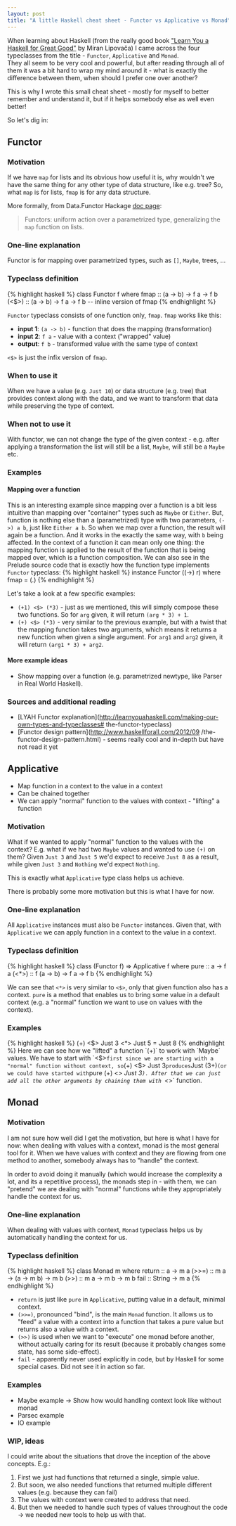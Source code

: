 ```yaml
---
layout: post
title: "A little Haskell cheat sheet - Functor vs Applicative vs Monad"
---
```


When learning about Haskell (from the really good book
["Learn You a Haskell for Great Good"](http://learnyouahaskell.com/)
by Miran Lipovača) I came across the four typeclasses from the title - `Functor`,
`Applicative` and `Monad`.  
They all seem to be very cool and powerful, but after reading through
all of them it was a bit hard to wrap my mind around it - what is exactly the difference between
them, when should I prefer one over another?

This is why I wrote this small cheat sheet - mostly for myself to better remember and understand it,
but if it helps somebody else as well even better!

So let's dig in:

## Functor

### Motivation
If we have `map` for lists and its obvious how useful it is,
why wouldn't we have the same thing for any other type of data structure, like e.g. tree?
So, what `map` is for lists, `fmap` is for any data structure.

More formally, from Data.Functor Hackage
[doc page](http://hackage.haskell.org/package/base-4.12.0.0/docs/Data-Functor.html):

> Functors: uniform action over a parametrized type, generalizing the `map` function on lists.

### One-line explanation
Functor is for mapping over parametrized types, such as `[]`, `Maybe`, trees, ...

### Typeclass definition
{% highlight haskell %}
class Functor f where
    fmap :: (a -> b) -> f a -> f b
    (<$>) :: (a -> b) -> f a -> f b -- inline version of fmap
{% endhighlight %}

`Functor` typeclass consists of one function only, `fmap`. `fmap` works like this:

* **input 1**: `(a -> b)` - function that does the mapping (transformation)
* **input 2**: `f a` - value with a context ("wrapped" value)
* **output**: `f b` - transformed value with the same type of context

`<$>` is just the infix version of `fmap`.

### When to use it
When we have a value (e.g. `Just 10`) or data 
structure (e.g. tree) that provides context along with the data, and we want to transform that
data while preserving the type of context.

### When not to use it
With functor, we can not change the type of the given context - e.g. after applying
a transformation the list will still be a list, `Maybe`, will still be a `Maybe` etc.

### Examples

#### Mapping over a function
This is an interesting example since mapping over a function is a bit less intuitive than mapping
over "container" types such as `Maybe` or `Either`.
But, function is nothing else than a (parametrized) type with two parameters, `(->) a b`, just
like `Either a b`. So when we map over a function, the result will again be a function. And it works in the exactly the same way, with `b` being affected. In the context
of a function it can mean only one thing: the mapping function is applied to the result of the
function that is being mapped over, which is a function composition. We can also see in the Prelude source code that is
exactly how the function type implements `Functor` typeclass:
{% highlight haskell %}
instance Functor ((->) r) where
    fmap = (.)
{% endhighlight %}

Let's take a look at a few specific examples:
* `(+1) <$> (*3)` - just as we mentioned, this will simply compose these two functions. So for `arg` given, it will return
`(arg * 3) + 1`.
* `(+) <$> (*3)` - very similar to the previous example, but with a twist that the mapping function takes two arguments, which means it returns a new function when given a single argument.
For `arg1` and `arg2` given, it will return `(arg1 * 3) + arg2`.

#### More example ideas
* Show mapping over a function (e.g. parametrized newtype, like Parser in Real World Haskell).

### Sources and additional reading
* [LYAH Functor explanation](http://learnyouahaskell.com/making-our-own-types-and-typeclasses#
the-functor-typeclass)
* [Functor design pattern](http://www.haskellforall.com/2012/09
/the-functor-design-pattern.html) - seems really cool and in-depth but have not read it yet


## Applicative

* Map function in a context to the value in a context
* Can be chained together
* We can apply "normal" function to the values with context - "lifting" a function

### Motivation
What if we wanted to apply "normal" function to the values with the context? E.g. what if we had
two `Maybe` values and wanted to use `(+)` on them? Given `Just 3` and `Just 5` we'd expect to 
receive `Just 8` as a result, while given `Just 3` and `Nothing` we'd expect `Nothing`.

This is exactly what `Applicative` type class helps us achieve.

There is probably some more motivation but this is what I have for now.

### One-line explanation
All `Applicative` instances must also be `Functor` instances. Given that, with `Applicative` we can
apply function in a context to the value in a context.

### Typeclass definition
{% highlight haskell %}
class (Functor f) => Applicative f where
    pure :: a -> f a
    (<*>) :: f (a -> b) -> f a -> f b
{% endhighlight %}

We can see that `<*>` is very similar to `<$>`, only that given function also has a context. `pure`
is a method that enables us to bring some value in a default context (e.g. a "normal" function we
want to use on values with the context).

### Examples
{% highlight haskell %}
    (+) <$> Just 3 <*> Just 5 = Just 8
{% endhighlight %}
Here we can see how we "lifted" a function `(+)` to work with `Maybe` values. We have to start with
`<$>` first since we are starting with a "normal" function without context, so `(+) <$> Just 3`
produces `Just (3+)` (or we could have started with `pure (+) <*> Just 3`).
After that we can just add all the other arguments by chaining them with `<*>` function.

## Monad

### Motivation
I am not sure how well did I get the motivation, but here is what I have for now: when dealing
with values with a context, monad is the most general tool for it. When we have values with context
and they are flowing from one method to another, somebody always has to "handle" the context.

In order to avoid doing it manually (which would increase the complexity a lot, and its a
repetitive process),
the monads step in - with them, we can "pretend" we are dealing
with "normal" functions while they appropriately handle the context for us.

### One-line explanation
When dealing with values with context, `Monad` typeclass helps us by automatically handling the
context for us.

### Typeclass definition
{% highlight haskell %}
class Monad m where
    return :: a -> m a
    (>>=) :: m a -> (a -> m b) -> m b
    (>>) :: m a -> m b -> m b
    fail :: String -> m a
{% endhighlight %}

* `return` is just like `pure` in `Applicative`, putting value in a default, minimal context.
* `(>>=)`, pronounced "bind", is the main `Monad` function. It allows us to "feed" a value with a
context into a function that takes a pure value but returns also a value with a context.
* `(>>)` is used when we want to "execute" one monad before another, without actually caring for its
result (because it probably changes some state, has some side-effect).
* `fail` - apparently never used explicitly in code, but by Haskell for some special cases. Did not
see it in action so far.

### Examples
* Maybe example -> Show how would handling context look like
without monad
* Parsec example
* IO example

### WIP, ideas
I could write about the situations that drove the inception of the above concepts. E.g.:

1. First we just had functions that returned a single, simple value.
2. But soon, we also needed functions that returned multiple different values
(e.g. because they can fail)
3. The values with context were created to address that need.
4. But then we needed to handle such types of values throughout the code -> we needed new tools
to help us with that.
